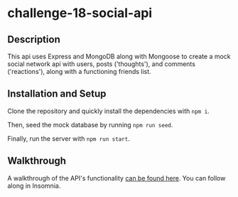 # challenge-18-social-api

## Description

This api uses Express and MongoDB along with Mongoose to create a mock social network api with users, posts ('thoughts'), and comments ('reactions'), along with a functioning friends list.

## Installation and Setup

Clone the repository and quickly install the dependencies with `npm i`.

Then, seed the mock database by running `npm run seed`.

Finally, run the server with `npm run start`.

## Walkthrough

A walkthrough of the API's functionality [can be found here](youtube.com). You can follow along in Insomnia.
